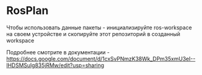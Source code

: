 # RosPlan

Чтобы использовать данные пакеты - инициализируйте ros-workspace на своем устройстве и скопируйте этот репозиторий в созданный workspace

Подробнее смотрите в документации - https://docs.google.com/document/d/1cxSvPNmzK38Wk_DPm35xmU3eI--lHDSMSuIg835jRMw/edit?usp=sharing
